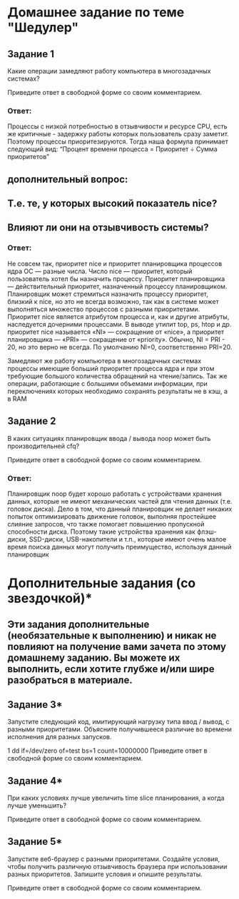 # Домашнее задание по теме "Шедулер"

## Задание 1

Какие операции замедляют работу компьютера в многозадачных системах?

Приведите ответ в свободной форме со своим комментарием.

### Ответ: 

Процессы с низкой потребностью в отзывчивости и ресурсе CPU, есть же критичные - задержку работы которых пользователь сразу заметит. Поэтому процессы приоритезируются. Тогда наша формула принимает следующий вид: “Процент времени процесса = Приоритет ÷ Сумма приоритетов”

## дополнительный вопрос:
## Т.е. те, у которых высокий показатель nice?
## Влияют ли они на отзывчивость системы?

### Ответ: 
Не совсем так, приоритет nice и приоритет планировщика процессов ядра ОС — разные числа. Число nice — приоритет, который пользователь хотел бы назначить процессу. Приоритет планировщика — действительный приоритет, назначенный процессу планировщиком. Планировщик может стремиться назначить процессу приоритет, близкий к nice, но это не всегда возможно, так как в системе может выполняться множество процессов с разными приоритетами. Приоритет nice является атрибутом процесса и, как и другие атрибуты, наследуется дочерними процессами. В выводе утилит top, ps, htop и др. приоритет nice называется «NI» — сокращение от «nice», а приоритет планировщика — «PRI» — сокращение от «priority». Обычно, NI = PRI - 20, но это верно не всегда. По умолчанию NI=0, соответственно PRI=20.

Замедляют же работу компьютера в многозадачных системах процессы имеющие больший приоритет процесса ядра и при этом требующие большого количества обращений на чтение/запись. Так же операции, работающие с большими объемами информации, при переключениях которых необходимо сохранять результаты не в кэш, а в RAM

## Задание 2

В каких ситуациях планировщик ввода / вывода noop может быть производительней cfq?

Приведите ответ в свободной форме со своим комментарием.

### Ответ: 

Планировщик noop будет хорошо работать с устройствами хранения данных, которые не имеют механических частей для чтения данных (т.е. головок диска). Дело в том, что данный планировщик не делает никаких попыток оптимизировать движение головок, выполняя простейшее слияние запросов, что также помогает повышению пропускной способности диска. Поэтому такие устройства хранения как флэш-диски, SSD-диски, USB-накопители и т.п., которые имеют очень малое время поиска данных могут получить преимущество, используя данный планировщик


# Дополнительные задания (со звездочкой)*

## Эти задания дополнительные (необязательные к выполнению) и никак не повлияют на получение вами зачета по этому домашнему заданию. Вы можете их выполнить, если хотите глубже и/или шире разобраться в материале.

## Задание 3*

Запустите следующий код, имитирующий нагрузку типа ввод / вывод, с разными приоритетами. Объясните получившееся различие во времени исполнения для разных запусков.

1
dd if=/dev/zero of=test bs=1 count=10000000
Приведите ответ в свободной форме со своим комментарием.

## Задание 4*

При каких условиях лучше увеличить time slice планирования, а когда лучше уменьшить?

Приведите ответ в свободной форме со своим комментарием.

## Задание 5*

Запустите веб-браузер с разными приоритетами. Создайте условия, чтобы получить различную отзывчивость браузера при использовании разных приоритетов. Запишите условия и опишите результаты.

Приведите ответ в свободной форме со своим комментарием.
